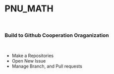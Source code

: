 <h1>PNU_MATH</h1><br>
<h3>Build to Github Cooperation Oraganization</h3><br>
<ul>
  <li>Make a Repositories</li>
  <li>Open New Issue</li>
  <li>Manage Branch, and Pull requests</li>
</ul>
